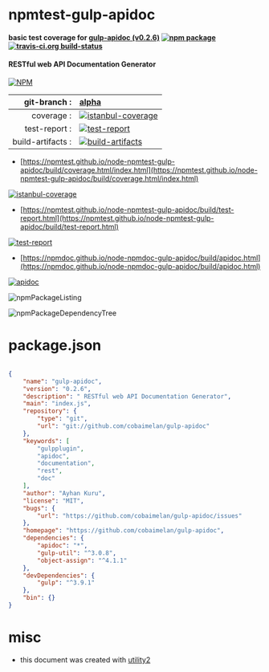 # npmtest-gulp-apidoc

#### basic test coverage for  [gulp-apidoc (v0.2.6)](https://github.com/cobaimelan/gulp-apidoc)  [![npm package](https://img.shields.io/npm/v/npmtest-gulp-apidoc.svg?style=flat-square)](https://www.npmjs.org/package/npmtest-gulp-apidoc) [![travis-ci.org build-status](https://api.travis-ci.org/npmtest/node-npmtest-gulp-apidoc.svg)](https://travis-ci.org/npmtest/node-npmtest-gulp-apidoc)

####  RESTful web API Documentation Generator

[![NPM](https://nodei.co/npm/gulp-apidoc.png?downloads=true&downloadRank=true&stars=true)](https://www.npmjs.com/package/gulp-apidoc)

| git-branch : | [alpha](https://github.com/npmtest/node-npmtest-gulp-apidoc/tree/alpha)|
|--:|:--|
| coverage : | [![istanbul-coverage](https://npmtest.github.io/node-npmtest-gulp-apidoc/build/coverage.badge.svg)](https://npmtest.github.io/node-npmtest-gulp-apidoc/build/coverage.html/index.html)|
| test-report : | [![test-report](https://npmtest.github.io/node-npmtest-gulp-apidoc/build/test-report.badge.svg)](https://npmtest.github.io/node-npmtest-gulp-apidoc/build/test-report.html)|
| build-artifacts : | [![build-artifacts](https://npmtest.github.io/node-npmtest-gulp-apidoc/glyphicons_144_folder_open.png)](https://github.com/npmtest/node-npmtest-gulp-apidoc/tree/gh-pages/build)|

- [https://npmtest.github.io/node-npmtest-gulp-apidoc/build/coverage.html/index.html](https://npmtest.github.io/node-npmtest-gulp-apidoc/build/coverage.html/index.html)

[![istanbul-coverage](https://npmtest.github.io/node-npmtest-gulp-apidoc/build/screenCapture.buildCi.browser.%252Ftmp%252Fbuild%252Fcoverage.lib.html.png)](https://npmtest.github.io/node-npmtest-gulp-apidoc/build/coverage.html/index.html)

- [https://npmtest.github.io/node-npmtest-gulp-apidoc/build/test-report.html](https://npmtest.github.io/node-npmtest-gulp-apidoc/build/test-report.html)

[![test-report](https://npmtest.github.io/node-npmtest-gulp-apidoc/build/screenCapture.buildCi.browser.%252Ftmp%252Fbuild%252Ftest-report.html.png)](https://npmtest.github.io/node-npmtest-gulp-apidoc/build/test-report.html)

- [https://npmdoc.github.io/node-npmdoc-gulp-apidoc/build/apidoc.html](https://npmdoc.github.io/node-npmdoc-gulp-apidoc/build/apidoc.html)

[![apidoc](https://npmdoc.github.io/node-npmdoc-gulp-apidoc/build/screenCapture.buildCi.browser.%252Ftmp%252Fbuild%252Fapidoc.html.png)](https://npmdoc.github.io/node-npmdoc-gulp-apidoc/build/apidoc.html)

![npmPackageListing](https://npmtest.github.io/node-npmtest-gulp-apidoc/build/screenCapture.npmPackageListing.svg)

![npmPackageDependencyTree](https://npmtest.github.io/node-npmtest-gulp-apidoc/build/screenCapture.npmPackageDependencyTree.svg)



# package.json

```json

{
    "name": "gulp-apidoc",
    "version": "0.2.6",
    "description": " RESTful web API Documentation Generator",
    "main": "index.js",
    "repository": {
        "type": "git",
        "url": "git://github.com/cobaimelan/gulp-apidoc"
    },
    "keywords": [
        "gulpplugin",
        "apidoc",
        "documentation",
        "rest",
        "doc"
    ],
    "author": "Ayhan Kuru",
    "license": "MIT",
    "bugs": {
        "url": "https://github.com/cobaimelan/gulp-apidoc/issues"
    },
    "homepage": "https://github.com/cobaimelan/gulp-apidoc",
    "dependencies": {
        "apidoc": "*",
        "gulp-util": "^3.0.8",
        "object-assign": "^4.1.1"
    },
    "devDependencies": {
        "gulp": "^3.9.1"
    },
    "bin": {}
}
```



# misc
- this document was created with [utility2](https://github.com/kaizhu256/node-utility2)
